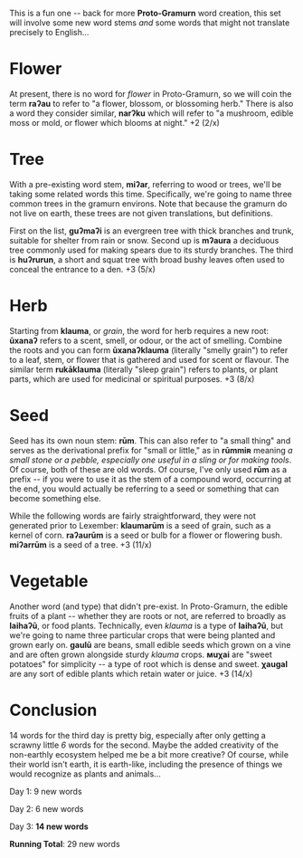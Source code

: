 This is a fun one -- back for more **Proto-Gramurn** word creation, this set will involve some new word stems *and* some words that might not translate precisely to English...

# Flower

At present, there is no word for *flower* in Proto-Gramurn, so we will coin the term **raʔau** to refer to "a flower, blossom, or blossoming herb." There is also a word they consider similar, **narʔku** which will refer to "a mushroom, edible moss or mold, or flower which blooms at night." +2 (2/x)

# Tree

With a pre-existing word stem, **miʔar**, referring to wood or trees, we'll be taking some related words this time. Specifically, we're going to name three common trees in the gramurn environs. Note that because the gramurn do not live on earth, these trees are not given translations, but definitions.

First on the list, **guʔmaʔi** is an evergreen tree with thick branches and trunk, suitable for shelter from rain or snow. Second up is **mʔaura** a deciduous tree commonly used for making spears due to its sturdy branches. The third is **huʔrurun**, a short and squat tree with broad bushy leaves often used to conceal the entrance to a den. +3 (5/x)

# Herb

Starting from **klauma**, or *grain*, the word for herb requires a new root: **ūxanaʔ** refers to a scent, smell, or odour, or the act of smelling. Combine the roots and you can form **ūxanaʔklauma** (literally "smelly grain") to refer to a leaf, stem, or flower that is gathered and used for scent or flavour. The similar term **rukāklauma** (literally "sleep grain") refers to plants, or plant parts, which are used for medicinal or spiritual purposes. +3 (8/x)

# Seed

Seed has its own noun stem: **rūm**. This can also refer to "a small thing" and serves as the derivational prefix for "small or little," as in **rūmmiʀ** meaning *a small stone or a pebble, especially one useful in a sling or for making tools*. Of course, both of these are old words. Of course, I've only used **rūm** as a prefix -- if you were to use it as the stem of a compound word, occurring at the end, you would actually be referring to a seed or something that can become something else.

While the following words are fairly straightforward, they were not generated prior to Lexember: **klaumarūm** is a seed of grain, such as a kernel of corn. **raʔaurūm** is a seed or bulb for a flower or flowering bush. **miʔarrūm** is a seed of a tree. +3 (11/x)

# Vegetable

Another word (and type) that didn't pre-exist. In Proto-Gramurn, the edible fruits of a plant -- whether they are roots or not, are referred to broadly as **laihaʔū**, or food plants. Technically, even *klauma* is a type of **laihaʔū**, but we're going to name three particular crops that were being planted and grown early on. **gaulū** are beans, small edible seeds which grown on a vine and are often grown alongside sturdy *klauma* crops. **мuχai** are "sweet potatoes" for simplicity -- a type of root which is dense and sweet. **χaugal** are any sort of edible plants which retain water or juice. +3 (14/x)

# Conclusion

14 words for the third day is pretty big, especially after only getting a scrawny little *6* words for the second. Maybe the added creativity of the non-earthly ecosystem helped me be a bit more creative? Of course, while their world isn't earth, it is earth-like, including the presence of things we would recognize as plants and animals...

Day 1: 9 new words

Day 2: 6 new words

Day 3: **14 new words**

**Running Total**: 29 new words
